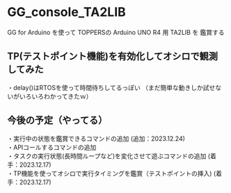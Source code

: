 # GG_console_TA2LIB
GG for Arduino を使って TOPPERSの Arduino UNO R4 用 TA2LIB を 鑑賞する


## TP(テストポイント機能)を有効化してオシロで観測してみた 
・delay()はRTOSを使って時間待ちしてるっぽい
（まだ簡単な動きしか試せないがいろいろわかってきたｗ）


## 今後の予定（やってる）
・実行中の状態を鑑賞できるコマンドの追加  (追加：2023.12.24)  
・APIコールするコマンドの追加  
・タスクの実行状態(長時間ループなど)を変化させて遊ぶコマンドの追加  (着手：2023.12.17)  
・TP機能を使ってオシロで実行タイミングを鑑賞（テストポイントの挿入)   (着手：2023.12.17)  

